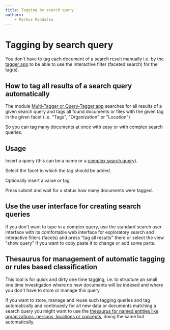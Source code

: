 ```yaml
---
title: Tagging by search query
authors:
    - Markus Mandalka
---
```


# Tagging by search query


You don't have to tag each document of a search result manually i.e. by the [tagger app](../annotation) to be able to use the interactive filter (faceted search) for the tag(s).

## How to tag all results of a search query automatically



The module [Multi-Tagger or Query-Tagger app](../../../solr-search-querytagger-python-django) searches for all results of a given search query and tags all found documents or files with the given tag in the given facet (i.e. "Tags", "Organization" or "Location")

So you can tag many documents at once with easy or with complex search queries.

## Usage



Insert a query (this can be a name or a [complex search query](../../search)).

Select the facet to which the tag should be added.

Optionally insert a value or tag.

Press submit and wait for a status how many documents were tagged.

## Use the user interface for creating search queries


If you don't want to type in a complex query, use the standard search user interface with its comfortable web interface for exploratory search and interactive filters (facets) and press "tag all results" there or select the view "show query" if you want to copy paste it to change or add some parts.


## Thesaurus for management of automatic tagging or rules based classification



This tool is for quick and dirty one time tagging, i.e. to structure an small one time investigation where no new documents will be indexed and where you don't have to store or manage this query.

If you want to store, manage and reuse such tagging queries and tag automatically and continuesly for all new data or documents matching a search query you might want to use the [thesaurus for named entities like organizations, persons, locations or concepts](../thesaurus), doing the same but automatically.